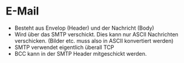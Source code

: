 # E-Mail

- Besteht aus Envelop (Header) und der Nachricht (Body)
- Wird über das SMTP verschickt. Dies kann nur ASCII Nachrichten verschicken. (Bilder etc. muss also in ASCII konvertiert werden)
- SMTP verwendet eigentlich überall TCP 
- BCC kann in der SMTP Header mitgeschickt werden. 